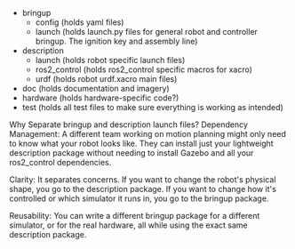 - bringup
    - config (holds yaml files)
    - launch (holds launch.py files for general robot and controller bringup. The ignition key and assembly line)
- description
    - launch (holds robot specific launch files)
    - ros2_control (holds ros2_control specific macros for xacro)
    - urdf (holds robot urdf.xacro main files)
- doc (holds documentation and imagery)
- hardware (holds hardware-specific code?)
- test (holds all test files to make sure everything is working as intended)

Why Separate bringup and description launch files?
Dependency Management: A different team working on motion planning might only need to know what your robot looks like. They can install just your lightweight description package without needing to install Gazebo and all your ros2_control dependencies.

Clarity: It separates concerns. If you want to change the robot's physical shape, you go to the description package. If you want to change how it's controlled or which simulator it runs in, you go to the bringup package.

Reusability: You can write a different bringup package for a different simulator, or for the real hardware, all while using the exact same description package.